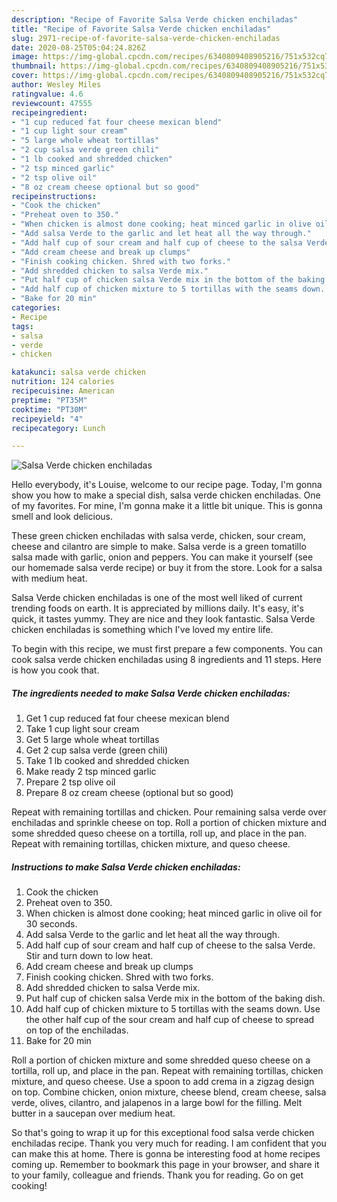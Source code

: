 ```yaml
---
description: "Recipe of Favorite Salsa Verde chicken enchiladas"
title: "Recipe of Favorite Salsa Verde chicken enchiladas"
slug: 2971-recipe-of-favorite-salsa-verde-chicken-enchiladas
date: 2020-08-25T05:04:24.826Z
image: https://img-global.cpcdn.com/recipes/6340809408905216/751x532cq70/salsa-verde-chicken-enchiladas-recipe-main-photo.jpg
thumbnail: https://img-global.cpcdn.com/recipes/6340809408905216/751x532cq70/salsa-verde-chicken-enchiladas-recipe-main-photo.jpg
cover: https://img-global.cpcdn.com/recipes/6340809408905216/751x532cq70/salsa-verde-chicken-enchiladas-recipe-main-photo.jpg
author: Wesley Miles
ratingvalue: 4.6
reviewcount: 47555
recipeingredient:
- "1 cup reduced fat four cheese mexican blend"
- "1 cup light sour cream"
- "5 large whole wheat tortillas"
- "2 cup salsa verde green chili"
- "1 lb cooked and shredded chicken"
- "2 tsp minced garlic"
- "2 tsp olive oil"
- "8 oz cream cheese optional but so good"
recipeinstructions:
- "Cook the chicken"
- "Preheat oven to 350."
- "When chicken is almost done cooking; heat minced garlic in olive oil for 30 seconds."
- "Add salsa Verde to the garlic and let heat all the way through."
- "Add half cup of sour cream and half cup of cheese to the salsa Verde. Stir and turn down to low heat."
- "Add cream cheese and break up clumps"
- "Finish cooking chicken. Shred with two forks."
- "Add shredded chicken to salsa Verde mix."
- "Put half cup of chicken salsa Verde mix in the bottom of the baking dish."
- "Add half cup of chicken mixture to 5 tortillas with the seams down. Use the other half cup of the sour cream and half cup of cheese to spread on top of the enchiladas."
- "Bake for 20 min"
categories:
- Recipe
tags:
- salsa
- verde
- chicken

katakunci: salsa verde chicken 
nutrition: 124 calories
recipecuisine: American
preptime: "PT35M"
cooktime: "PT30M"
recipeyield: "4"
recipecategory: Lunch

---
```



![Salsa Verde chicken enchiladas](https://img-global.cpcdn.com/recipes/6340809408905216/751x532cq70/salsa-verde-chicken-enchiladas-recipe-main-photo.jpg)

Hello everybody, it's Louise, welcome to our recipe page. Today, I'm gonna show you how to make a special dish, salsa verde chicken enchiladas. One of my favorites. For mine, I'm gonna make it a little bit unique. This is gonna smell and look delicious.

These green chicken enchiladas with salsa verde, chicken, sour cream, cheese and cilantro are simple to make. Salsa verde is a green tomatillo salsa made with garlic, onion and peppers. You can make it yourself (see our homemade salsa verde recipe) or buy it from the store. Look for a salsa with medium heat.

Salsa Verde chicken enchiladas is one of the most well liked of current trending foods on earth. It is appreciated by millions daily. It's easy, it's quick, it tastes yummy. They are nice and they look fantastic. Salsa Verde chicken enchiladas is something which I've loved my entire life.


To begin with this recipe, we must first prepare a few components. You can cook salsa verde chicken enchiladas using 8 ingredients and 11 steps. Here is how you cook that.

<!--inarticleads1-->

##### The ingredients needed to make Salsa Verde chicken enchiladas:

1. Get 1 cup reduced fat four cheese mexican blend
1. Take 1 cup light sour cream
1. Get 5 large whole wheat tortillas
1. Get 2 cup salsa verde (green chili)
1. Take 1 lb cooked and shredded chicken
1. Make ready 2 tsp minced garlic
1. Prepare 2 tsp olive oil
1. Prepare 8 oz cream cheese (optional but so good)


Repeat with remaining tortillas and chicken. Pour remaining salsa verde over enchiladas and sprinkle cheese on top. Roll a portion of chicken mixture and some shredded queso cheese on a tortilla, roll up, and place in the pan. Repeat with remaining tortillas, chicken mixture, and queso cheese. 

<!--inarticleads2-->

##### Instructions to make Salsa Verde chicken enchiladas:

1. Cook the chicken
1. Preheat oven to 350.
1. When chicken is almost done cooking; heat minced garlic in olive oil for 30 seconds.
1. Add salsa Verde to the garlic and let heat all the way through.
1. Add half cup of sour cream and half cup of cheese to the salsa Verde. Stir and turn down to low heat.
1. Add cream cheese and break up clumps
1. Finish cooking chicken. Shred with two forks.
1. Add shredded chicken to salsa Verde mix.
1. Put half cup of chicken salsa Verde mix in the bottom of the baking dish.
1. Add half cup of chicken mixture to 5 tortillas with the seams down. Use the other half cup of the sour cream and half cup of cheese to spread on top of the enchiladas.
1. Bake for 20 min


Roll a portion of chicken mixture and some shredded queso cheese on a tortilla, roll up, and place in the pan. Repeat with remaining tortillas, chicken mixture, and queso cheese. Use a spoon to add crema in a zigzag design on top. Combine chicken, onion mixture, cheese blend, cream cheese, salsa verde, olives, cilantro, and jalapenos in a large bowl for the filling. Melt butter in a saucepan over medium heat. 

So that's going to wrap it up for this exceptional food salsa verde chicken enchiladas recipe. Thank you very much for reading. I am confident that you can make this at home. There is gonna be interesting food at home recipes coming up. Remember to bookmark this page in your browser, and share it to your family, colleague and friends. Thank you for reading. Go on get cooking!
